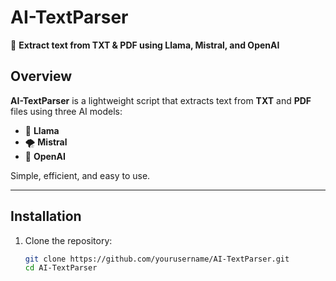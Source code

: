 # AI-TextParser  
🚀 **Extract text from TXT & PDF using Llama, Mistral, and OpenAI**  

## Overview  
**AI-TextParser** is a lightweight script that extracts text from **TXT** and **PDF** files using three AI models:  
- 🦙 **Llama**  
- 🌪 **Mistral**  
- 🤖 **OpenAI**  

Simple, efficient, and easy to use.  

---

## Installation  
1. Clone the repository:  
   ```bash
   git clone https://github.com/yourusername/AI-TextParser.git
   cd AI-TextParser
